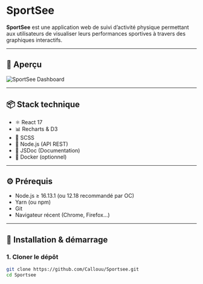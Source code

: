# SportSee

**SportSee** est une application web de suivi d’activité physique permettant aux utilisateurs de visualiser leurs performances sportives à travers des graphiques interactifs.

---

## 📸 Aperçu

![SportSee Dashboard](https://user-images.githubusercontent.com/your-preview-image.png)

---

## 📦 Stack technique

- ⚛️ React 17
- 📊 Recharts & D3
- 🎨 SCSS
- 🚀 Node.js (API REST)
- 🧪 JSDoc (Documentation)
- 🐳 Docker (optionnel)

---

## ⚙️ Prérequis

- Node.js ≥ 16.13.1 (ou 12.18 recommandé par OC)
- Yarn (ou npm)
- Git
- Navigateur récent (Chrome, Firefox…)

---

## 🚀 Installation & démarrage

### 1. Cloner le dépôt

```bash
git clone https://github.com/Callouu/Sportsee.git
cd Sportsee
